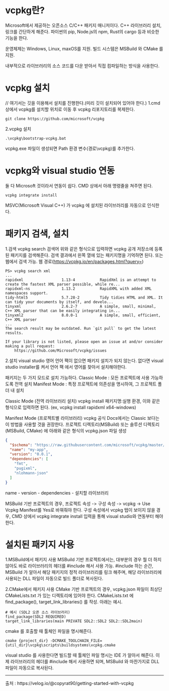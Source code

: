 
# vcpkg란?
Microsoft에서 제공하는 오픈소스 C/C++ 패키지 매니저이다. C++ 라이브러리 설치, 링크를 간단하게 해준다.
파이썬의 pip, Node.js의 npm, Rust의 cargo 등과 비슷한 기능을 한다.

운영체제는 Windows, Linux, maxOS를 지원.
빌드 시스템은 MSBuild 와 CMake 를 지원.

내부적으로 라이브러리의 소스 코드를 다운 받아서 직접 컴파일하는 방식을 사용한다.

# vcpkg 설치
// 여기서는 깃을 이용해서 설치를 진행한다.(미리 깃이 설치되어 있어야 한다.)
1.cmd 상에서 vcpkg를 설치할 위치로 이동 후 vcpkg 리포지토리를 복제한다.
~~~
git clone https://github.com/microsoft/vcpkg
~~~

2.vcpkg 설치
~~~
.\vcpkg\bootstrap-vcpkg.bat
~~~
vcpkg.exe 파일이 생성되면 Path 환경 변수(경로\vcpkg)를 추가한다.

# vcpkg와 visual studio 연동
둘 다 Microsoft 것이라서 연동이 쉽다. CMD 상에서 아래 명령줄을 쳐주면 된다.
~~~
vcpkg integrate install
~~~
MSVC(Microsoft Visual C++) 가 vcpkg 에 설치된 라이브러리를 자동으로 인식한다.

# 패키지 검색, 설치

1.검색
vcpkg search 검색어
위와 같은 형식으로 입력하면 vcpkg 공개 저장소에 등록된 패키지를 검색해준다.
검색 결과에서 왼쪽 열에 있는 패키지명을 기억하면 된다. 또는 웹에서 검색 가능.
웹 경로(https://vcpkg.io/en/packages.html?query=)
~~~
PS> vcpkg search xml
...
rapidxml                 1.13-4           RapidXml is an attempt to create the fastest XML parser possible, while re...
rapidxml-ns              1.13.2           RapidXML with added XML namespaces support.
tidy-html5               5.7.28-2         Tidy tidies HTML and XML. It can tidy your documents by itself, and develo...
tinyxml                  2.6.2-7          A simple, small, minimal, C++ XML parser that can be easily integrating in...
tinyxml2                 8.0.0-1          A simple, small, efficient, C++ XML parser
...
The search result may be outdated. Run `git pull` to get the latest results.

If your library is not listed, please open an issue at and/or consider making a pull request:
    https://github.com/Microsoft/vcpkg/issues
~~~

2.설치
visual studio 영어 언어 팩이 없으면 패키지 설치가 되지 않는다.
없다면 visual studio installer를 켜서 언어 팩 에서 영어를 찾아서 설치해야한다.

패키지는 두 가지 모드로 설치 가능하다.
Classic Mode : 모든 프로젝트에 사용 가능하도록 전역 설치
Manifest Mode : 특정 프로젝트에 의존성을 명시하여, 그 프로젝트 폴더 내 설치

Classic Mode (전역 라이브러리 설치)
vcpkg install 패키지명:실행 환경, 이와 같은 형식으로 입력하면 된다. (ex, vcpkg install rapidxml x64-windows)

Manifest Mode (프로젝트별 라이브러리)
vcpkg 공식 Docs에서는 Classic 보다는 이 방법을 사용할 것을 권장한다.
프로젝트 디렉토리(MSBuild) 또는 솔루션 디렉토리(MSBuild, CMake) 에 아래와 같은 형식의 vcpkg.json 파일 생성
~~~json
{
  "$schema": "https://raw.githubusercontent.com/microsoft/vcpkg/master/scripts/vcpkg.schema.json",
  "name": "my-app",
  "version": "0.0.1",
  "dependencies": [
    "fmt",
    "pugixml",
    "nlohmann-json"
  ]
}
~~~
name - 
version - 
dependencies - 설치할 라이브러리

MSBuild 기반 프로젝트의 경우, 프로젝트 속성 -> 구성 속성 -> vcpkg -> Use Vcpkg Manifest를 Yes로 바꿔줘야 한다.
구성 속성에서 vcpkg 탭이 보이지 않을 경우, CMD 상에서 vcpkg integrate install 입력을 통해 visual studio와 연동부터 해야 한다.

# 설치된 패키지 사용

1.MSBuild에서 패키지 사용
MSBuild 기반 프로젝트에서는, 대부분의 경우 뭘 더 하지 않아도 바로 라이브러리의 헤더를 #include 해서 사용 가능.
#include 하는 순간, MSBuild 가 알아서 해당 패키지의 정적 라이브러리를 링크 해주며, 해당 라이브러리에 사용되는 DLL 파일이 자동으로 빌드 폴더로 
복사된다.


2.CMake에서 패키지 사용
CMake 기반 프로젝트의 경우, vcpkg.json 파일이 최상단 CMakeLists.txt 가 있는 디렉토리에 있어야 한다.
CMakeLists.txt 에 find_package(), target_link_libraries() 를 작성. 아래는 예시.
~~~
# 예시 (SDL2 오픈 소스 라이브러리)
find_package(SDL2 REQUIRED)
target_link_libraries(main PRIVATE SDL2::SDL2 SDL2::SDL2main)
~~~

cmake 를 호출할 때 툴체인 파일을 명시해준다.
~~~
cmake {project_dir} -DCMAKE_TOOLCHAIN_FILE={util_dir}\vcpkg\scripts\buildsystems\vcpkg.cmake
~~~
visual studio 를 사용한다면 빌드할 때 툴체인 파일 명시는 IDE 가 알아서 해준다.
이제 라이브러리의 헤더를 #include 해서 사용하면 되며, MSBuild 와 마찬가지로 DLL 파일이 자동으로 복사된다.

<hr/>
출처 : https://velog.io/@copyrat90/getting-started-with-vcpkg

